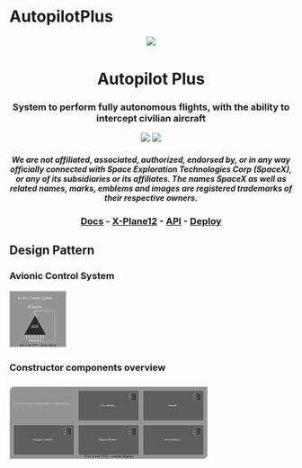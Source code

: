# AutopilotPlus




<p align="center"><img src="https://wallpapercave.com/wp/wp9357389.jpg"></p>

<h1 align="center">Autopilot Plus </h1>

<h3 align="center">
 System to perform fully autonomous flights, with the ability to intercept civilian aircraft
</h3>

<p align="center">
<!--<a href="https://github.com/r-spacex/SpaceX-API/actions?query=workflow%3ATest"><img src="https://img.shields.io/github/workflow/status/r-spacex/SpaceX-API/Test?style=flat-square"></a>-->
<a href="https://github.com/r-spacex/SpaceX-API/releases"><img src="https://img.shields.io/github/release/ngomezcn/AutopilotPlus.svg?longCache=true&style=flat-square"></a>
<a href="https://en.wikipedia.org/wiki/Representational_state_transfer"><img src="https://img.shields.io/badge/interface-REST-brightgreen.svg?longCache=true&style=flat-square"></a>
</p>

<h4 align="center">
  <i>
     We are not affiliated, associated, authorized, endorsed by, or in any way officially connected with Space Exploration Technologies Corp (SpaceX), or any of its subsidiaries or its affiliates. The names SpaceX as well as related names, marks, emblems and images are registered trademarks of their respective owners.
  </i>
</h4>

<h3 align="center">
    <a href="docs/README.md">Docs</a> - 
    <a href="docs/why-xplane">X-Plane12</a> - 
    <a href="docs/apidoc">API</a> - 
    <a href="docs/how-to-deploy">Deploy</a>
<br/>
</h3>

## Design Pattern
<h3>Avionic Control System</h3>  
<p align="left"><img width="20%" src="./resources/images/acs.svg"> </p>

<h3>Constructor components overview</h3>  
<p align="left"><img width="70%" src="./resources/images/construct_components_overview.svg"></p>


